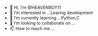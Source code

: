 - 👋 Hi, I’m @HEAVENBOY11
- 👀 I’m interested in ...Learing development
- 🌱 I’m currently learning ...Python,C
- 💞️ I’m looking to collaborate on ...
- 📫 How to reach me ...

<!---
HEAVENBOY11/HEAVENBOY11 is a ✨ special ✨ repository because its `README.md` (this file) appears on your GitHub profile.
You can click the Preview link to take a look at your changes.
--->
